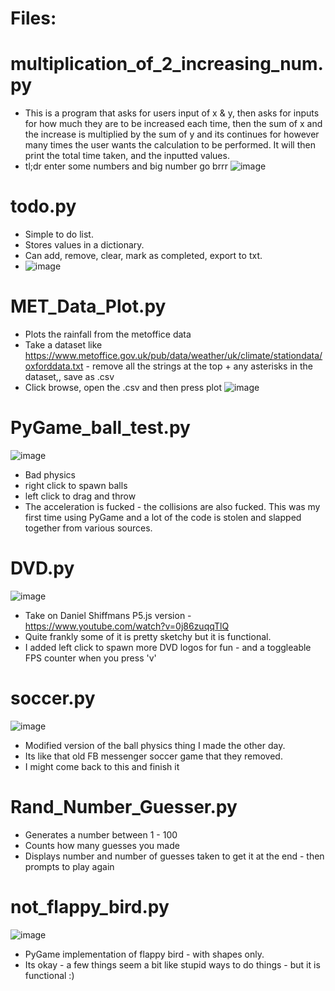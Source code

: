 # Files:

# multiplication_of_2_increasing_num.py

- This is a program that asks for users input of x & y, then asks for inputs for how much they are to be increased each time, then the sum of x and the increase is multiplied by the sum of y and its continues for however many times the user wants the calculation to be performed. It will then print the total time taken, and the inputted values.
- tl;dr enter some numbers and big number go brrr
![image](https://github.com/kona-13/Random_Python/assets/77511759/a208c5d9-a26f-4ac2-a196-ef256f8e11d6)


# todo.py

- Simple to do list.
- Stores values in a dictionary.
- Can add, remove, clear, mark as completed, export to txt.
- ![image](https://github.com/kona-13/Random_Python/assets/77511759/2a864d2c-9801-4b6c-a18a-9f3713a41a3f)


# MET_Data_Plot.py

- Plots the rainfall from the metoffice data
- Take a dataset like https://www.metoffice.gov.uk/pub/data/weather/uk/climate/stationdata/oxforddata.txt - remove all the strings at the top + any asterisks in the dataset,, save as .csv
- Click browse, open the .csv and then press plot
![image](https://github.com/kona-13/Random_Python/assets/77511759/24c3c82a-9081-4c1e-af4a-8ce12e95fd1a)


# PyGame_ball_test.py
![image](https://github.com/kona-13/Random_Python/assets/77511759/69c5605a-aaba-4eb7-8aee-ba10e21ebded)


- Bad physics
- right click to spawn balls
- left click to drag and throw
- The acceleration is fucked - the collisions are also fucked. This was my first time using PyGame and a lot of the code is stolen and slapped together from various sources.

# DVD.py
![image](https://github.com/kona-13/Python_Challenges/assets/77511759/42d1e922-2611-49ef-9252-0401391c582d)

- Take on Daniel Shiffmans P5.js version - https://www.youtube.com/watch?v=0j86zuqqTlQ
- Quite frankly some of it is pretty sketchy but it is functional.
- I added left click to spawn more DVD logos for fun - and a toggleable FPS counter when you press 'v'

# soccer.py
![image](https://github.com/kona-13/Python_Challenges/assets/77511759/451ceca7-c910-4940-ae55-e4875d3f8e03)

- Modified version of the ball physics thing I made the other day.
- Its like that old FB messenger soccer game that they removed.
- I might come back to this and finish it

# Rand_Number_Guesser.py
- Generates a number between 1 - 100
- Counts how many guesses you made
- Displays number and number of guesses taken to get it at the end - then prompts to play again

# not_flappy_bird.py
![image](https://github.com/kona-13/Python_Challenges/assets/77511759/b1e951fd-2046-4426-a0d7-6e269aaf7985)
- PyGame implementation of flappy bird - with shapes only.
- Its okay - a few things seem a bit like stupid ways to do things - but it is functional :)
